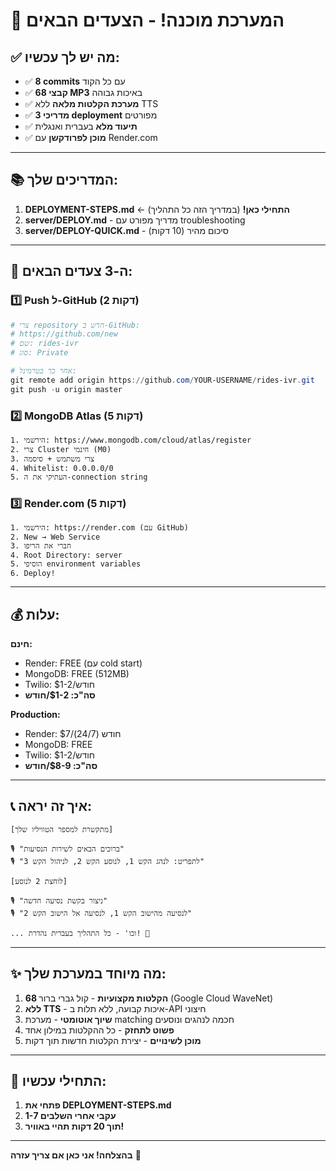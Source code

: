 # 🎯 המערכת מוכנה! - הצעדים הבאים

## ✅ מה יש לך עכשיו:

- ✅ **8 commits** עם כל הקוד
- ✅ **68 קבצי MP3** באיכות גבוהה
- ✅ **מערכת הקלטות מלאה** ללא TTS
- ✅ **3 מדריכי deployment** מפורטים
- ✅ **תיעוד מלא** בעברית ואנגלית
- ✅ **מוכן לפרודקשן** עם Render.com

---

## 📚 המדריכים שלך:

1. **DEPLOYMENT-STEPS.md** ← **התחילי כאן!** (במדריך הזה כל התהליך)
2. **server/DEPLOY.md** - מדריך מפורט עם troubleshooting
3. **server/DEPLOY-QUICK.md** - סיכום מהיר (10 דקות)

---

## 🚀 ה-3 צעדים הבאים:

### 1️⃣ Push ל-GitHub (2 דקות)

```powershell
# צרי repository חדש ב-GitHub:
# https://github.com/new
# שם: rides-ivr
# סוג: Private

# אחר כך בטרמינל:
git remote add origin https://github.com/YOUR-USERNAME/rides-ivr.git
git push -u origin master
```

### 2️⃣ MongoDB Atlas (5 דקות)

```
1. הירשמי: https://www.mongodb.com/cloud/atlas/register
2. צרי Cluster חינמי (M0)
3. צרי משתמש + סיסמה
4. Whitelist: 0.0.0.0/0
5. העתיקי את ה-connection string
```

### 3️⃣ Render.com (5 דקות)

```
1. הירשמי: https://render.com (עם GitHub)
2. New → Web Service
3. חברי את הריפו
4. Root Directory: server
5. הוסיפי environment variables
6. Deploy!
```

---

## 💰 עלות:

**חינם:**
- Render: FREE (עם cold start)
- MongoDB: FREE (512MB)
- Twilio: $1-2/חודש
- **סה"כ: $1-2/חודש**

**Production:**
- Render: $7/חודש (24/7)
- MongoDB: FREE
- Twilio: $1-2/חודש
- **סה"כ: $8-9/חודש**

---

## 📞 איך זה יראה:

```
[מתקשרת למספר הטוויליו שלך]

🎙️ "ברוכים הבאים לשירות הנסיעות"
🎙️ "לתפריט: לנהג הקש 1, לנוסע הקש 2, לניהול הקש 3"

[לוחצת 2 לנוסע]

🎙️ "ניצור בקשת נסיעה חדשה"
🎙️ "לנסיעה מהישוב הקש 1, לנסיעה אל הישוב הקש 2"

... וכו' - כל התהליך בעברית נהדרת! 🎉
```

---

## ✨ מה מיוחד במערכת שלך:

1. **68 הקלטות מקצועיות** - קול גברי ברור (Google Cloud WaveNet)
2. **ללא TTS** - איכות קבועה, ללא תלות ב-API חיצוני
3. **שיוך אוטומטי** - מערכת matching חכמה לנהגים ונוסעים
4. **פשוט לתחזק** - כל ההקלטות במילון אחד
5. **מוכן לשינויים** - יצירת הקלטות חדשות תוך דקות

---

## 🎯 התחילי עכשיו:

1. **פתחי את DEPLOYMENT-STEPS.md**
2. **עקבי אחרי השלבים 1-7**
3. **תוך 20 דקות תהיי באוויר!**

---

**בהצלחה! אני כאן אם צריך עזרה** 🚀
